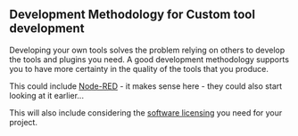## Development Methodology for Custom tool development

Developing your own tools solves the problem relying on others to develop the tools and plugins you need. A good development methodology supports you to have more certainty in the quality of the tools that you produce.

This could include [Node-RED] - it makes sense here - they could also start looking at it earlier...

This will also include considering the [software licensing] you need for your project.


[software licensing]: /Concepts/SoftwareLicences
[Node-RED]: /Concepts/Node-Red
